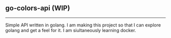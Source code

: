 ## go-colors-api (WIP)
---
Simple API written in golang. I am making this project so that I can explore golang and get a feel for it.
I am siultaneously learning docker.
